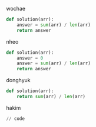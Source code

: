 wochae
```py
def solution(arr):
    answer = sum(arr) / len(arr)
    return answer
```
nheo
```py
def solution(arr):
    answer = 0
    answer = sum(arr) / len(arr)
    return answer
```
donghyuk
```py
def solution(arr):
    return sum(arr) / len(arr)
```
hakim
```py
// code
```
